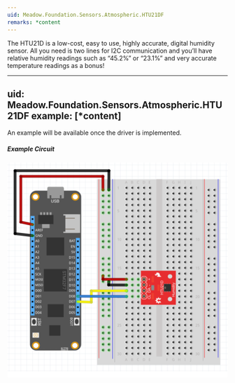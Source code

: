 ```yaml
---
uid: Meadow.Foundation.Sensors.Atmospheric.HTU21DF
remarks: *content
---
```


The HTU21D is a low-cost, easy to use, highly accurate, digital humidity sensor. All you need is two lines for I2C communication and you’ll have relative humidity readings such as “45.2%” or “23.1%” and very accurate temperature readings as a bonus!

---
uid: Meadow.Foundation.Sensors.Atmospheric.HTU21DF
example: [*content]
---

An example will be available once the driver is implemented.

##### Example Circuit

![](../../API_Assets/Meadow.Foundation.Sensors.Atmospheric.HTU21DF/HTU21DF.svg)